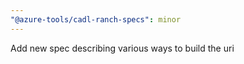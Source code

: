 ```yaml
---
"@azure-tools/cadl-ranch-specs": minor
---
```


Add new spec describing various ways to build the uri
